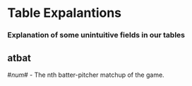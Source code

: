 # Table Expalantions
### Explanation of some unintuitive fields in our tables

## atbat
#*num*# - The nth batter-pitcher matchup of the game. 
